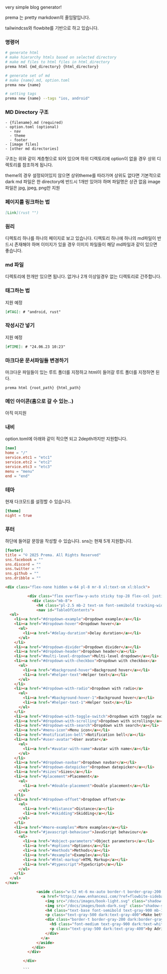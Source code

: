 very simple blog generator!

prema 는 pretty markdown의 줄임말입니다.

tailwindcss와 flowbite를 기반으로 하고 있습니다.

### 명령어
``` bash
# generate html
# make hierarchy htmls based on selected directory
# make md files to html files in html_directory
prema html {md_directory} {html_directory}

# generate set of md
# make {name}.md, option.toml
prema new {name}

# setting tags
prema new {name} --tags "ios, android"
```

### MD Directory 구조
``` plain
- {filename}.md (required)
- option.toml (optional)
  - nav
  - theme
  - footer
- [image files]
- [other md directories]
```
구조는 위와 같이 계층형으로 되어 있으며 하위 디렉토리에 option이 없을 경우 상위 디렉토리를 참조하게 됩니다.

theme의 경우 설정되어있지 않으면 상위theme를 따라가며 상위도 없다면 기본적으로 dark
md 파일은 한 directory에 반드시 1개만 있어야 하며 파일명은 상관 없음
image파일은 jpg, jpeg, png만 지원

### 페이지를 링크하는 법
``` markdown
[Link](rust "")
```

### 원리
디렉토리 하나를 하나의 페이지로 보고 있습니다.
디렉토리 하나에 하나의 md파일이 반드시 존재해야 하며 이미지가 있을 경우 이미지 파일들이 해당 md파일과 같이 있으면 좋습니다.

### md 파일
디렉토리에 한개만 있으면 됩니다.
없거나 2개 이상일경우 없는 디렉토리로 간주합니다.

### 태그하는 법
지원 예정
``` markdown
[#TAG]: # "android, rust"
```

### 작성시간 넣기
지원 예정
``` markdown
[#TIME]: # "24.06.23 10:23"
```

### 마크다운 문서파일들 변경하기
마크다운 파일들이 있는 루트 폴더를 지정하고 html이 들어갈 루트 폴더를 지정하면 된다.
``` shell
prema html {root_path} {html_path}
```

### 메인 아이콘(홈으로 갈 수 있는..)
아직 미지원

### 내비
option.toml에 아래와 같이 적으면 되고 2depth까지만 지원합니다.
``` toml
[nav]
home = "/"
service.etc1 = "etc1"
service.etc2 = "etc2"
service.etc3 = "etc3"
menu = "menu"
end = "end"
```

### 테마
현재 다크모드를 설정할 수 있습니다.
``` toml
[theme]
night = true
```

### 푸터
하단에 들어갈 문장을 작성할 수 있습니다.
sns는 현재 5개 지원합니다.
``` toml
[footer]
title = "© 2025 Prema. All Rights Reserved"
sns.facebook = ""
sns.discord = ""
sns.twitter = ""
sns.github = ""
sns.dribble = ""
```


```html
<div class="flex-none hidden w-64 pl-8 mr-8 xl:text-sm xl:block">

          <div class="flex overflow-y-auto sticky top-28 flex-col justify-between pt-10 pb-6 h-[calc(100vh-5rem)]">
            <div class="mb-8">
              <h4 class="pl-2.5 mb-2 text-sm font-semibold tracking-wide text-gray-900 uppercase dark:text-white lg:text-xs">On this page</h4>
              <nav id="TableOfContents">
  <ul>
    <li><a href="#dropdown-example">Dropdown example</a></li>
    <li><a href="#dropdown-hover">Dropdown hover</a>
      <ul>
        <li><a href="#delay-duration">Delay duration</a></li>
      </ul>
    </li>
    <li><a href="#dropdown-divider">Dropdown divider</a></li>
    <li><a href="#dropdown-header">Dropdown header</a></li>
    <li><a href="#multi-level-dropdown">Multi-level dropdown</a></li>
    <li><a href="#dropdown-with-checkbox">Dropdown with checkbox</a>
      <ul>
        <li><a href="#background-hover">Background hover</a></li>
        <li><a href="#helper-text">Helper text</a></li>
      </ul>
    </li>
    <li><a href="#dropdown-with-radio">Dropdown with radio</a>
      <ul>
        <li><a href="#background-hover-1">Background hover</a></li>
        <li><a href="#helper-text-1">Helper text</a></li>
      </ul>
    </li>
    <li><a href="#dropdown-with-toggle-switch">Dropdown with toggle switch</a></li>
    <li><a href="#dropdown-with-scrolling">Dropdown with scrolling</a></li>
    <li><a href="#dropdown-with-search">Dropdown with search</a></li>
    <li><a href="#menu-icon">Menu icon</a></li>
    <li><a href="#notification-bell">Notification bell</a></li>
    <li><a href="#user-avatar">User avatar</a>
      <ul>
        <li><a href="#avatar-with-name">Avatar with name</a></li>
      </ul>
    </li>
    <li><a href="#dropdown-navbar">Dropdown navbar</a></li>
    <li><a href="#dropdown-datepicker">Dropdown datepicker</a></li>
    <li><a href="#sizes">Sizes</a></li>
    <li><a href="#placement">Placement</a>
      <ul>
        <li><a href="#double-placement">Double placement</a></li>
      </ul>
    </li>
    <li><a href="#dropdown-offset">Dropdown offset</a>
      <ul>
        <li><a href="#distance">Distance</a></li>
        <li><a href="#skidding">Skidding</a></li>
      </ul>
    </li>
    <li><a href="#more-examples">More examples</a></li>
    <li><a href="#javascript-behaviour">JavaScript behaviour</a>
      <ul>
        <li><a href="#object-parameters">Object parameters</a></li>
        <li><a href="#options">Options</a></li>
        <li><a href="#methods">Methods</a></li>
        <li><a href="#example">Example</a></li>
        <li><a href="#html-markup">HTML Markup</a></li>
        <li><a href="#typescript">TypeScript</a></li>
      </ul>
    </li>
  </ul>
</nav>

              <aside class="w-52 mt-6 mx-auto border-t border-gray-200 dark:border-gray-700 pt-8">
                <a href="https://www.enhanceui.com/?ref=flowbite-sidebar" class="block rounded-lg" rel="nofollow noopener noreferrer" target="_blank"> 
                  <img src="/docs/images/book-light.svg" class="shadow-sm mb-3 w-36 dark:hidden" alt="Enhance UI book cover light mode">
                  <img src="/docs/images/book-dark.svg" class="shadow-sm mb-3 w-36 hidden dark:block" alt="Enhance UI book cover dark mode">
                  <h4 class="text-base font-semibold text-gray-900 mb-1.5 dark:text-white">Learn Design Concepts</h4>
                  <p class="text-gray-500 dark:text-gray-400">Make better Flowbite pages by learning the fundamentals of design</p>
                  <div class="border-t border-gray-200 dark:border-gray-700 pt-2 mt-2">
                    <h5 class="font-medium text-gray-900 dark:text-white">Teach Me Design</h5>
                    <p class="text-gray-500 dark:text-gray-400">by Adrian Twarog</p>
                  </div>
                </a>
              </aside>
            </div>
          </div>

        </div>

        ```
        